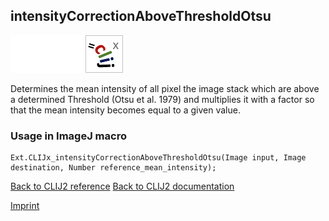 ## intensityCorrectionAboveThresholdOtsu
<img src="images/mini_empty_logo.png"/><img src="images/mini_empty_logo.png"/><img src="images/mini_clijx_logo.png"/>

Determines the mean intensity of all pixel the image stack which are above a determined Threshold (Otsu et al. 1979) and multiplies it with a factor so that the mean intensity becomes equal to a given value.

### Usage in ImageJ macro
```
Ext.CLIJx_intensityCorrectionAboveThresholdOtsu(Image input, Image destination, Number reference_mean_intensity);
```


[Back to CLIJ2 reference](https://clij.github.io/clij2-docs/reference)
[Back to CLIJ2 documentation](https://clij.github.io/clij2-docs)

[Imprint](https://clij.github.io/imprint)
